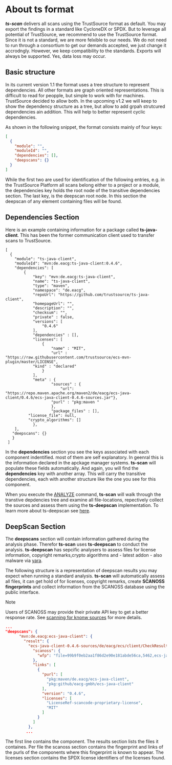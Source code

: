 # About ts format

***ts-scan*** delivers all scans using the TrustSource format as default. You may export the findings in a standard like CycloneDX or SPDX. But to leverage all potential of TrustSource, we recommend to use the TrustSource format. Since it is not a standard, we are more felxible to our needs. We do not need to run through a consortium to get our demands accepted, we just change it accrodngly. However, we keep compatibility to the standards. Exports will always be supported. Yes, data loss may occur.  



## Basic structure

In its current version 1.1 the format uses a tree structure to represent dependencies. All other formats are graph oriented representations. This is difficult to read for peopple, but simple to work with for machines. TrustSource decided to allow both. In the upcoming v1.2 we will keep to show the dependency structure as a tree, but allow to add grpah strutcured dependencies ain addition. This will help to better represent cyclic dependencies. 

As shown in the following snippet, the format consists mainly of four keys:

```json
[
  {
    "module": "",
    "moduleId": "", 
    "dependencies": [],
    "deepscans": {}
  }
]
```

While the first two are used for identification of the following entries, e.g. in the TrustSource Platform all scans belong either to a project or a module, the dependencies key holds the root node of the transitive dependencies section. The last key, is the deepscan root node.  In this section the deepscan of any element containing files will be found.

## Dependencies Section

Here is an example containing information for a package called **ts-java-client**. This has been the former communication client used to transfer scans to TrustSource.

```
[
  {
    "module": "ts-java-client",
    "moduleId": "mvn:de.eacg:ts-java-client:0.4.6", 
    "dependencies": [
    	{
    		"key": "mvn:de.eacg:ts-java-client",
    		"name": "ts-java-client",
    		"type": "maven",
    		"namespace": "de.eacg",
    		"repoUrl": "https://github.com/trustsource/ts-java-client",
    		"homepageUrl": "",
    		"description": "",
    		"checksum": "",
    		"private" : false,
    		"versions": [
    			"0.4.6"
    		],
    		"dependencies" : [],
    		"licenses": [
    			{
    				"name" : "MIT",
    				"url" : "https://raw.githubusercontent.com/trustsource/ecs-mvn-plugin/master/LICENSE",
            "kind" : "declared"
    			}
    		],
    		"meta" : {
					"sources" : {
						"url": "https://repo.maven.apache.org/maven2/de/eacg/ecs-java-client/0.4.6/ecs-java-client-0.4.6-sources.jar"},
					"purl" : "pkg:maven "
					},
					"package_files" : [],
          "license_file": null,
          "crypto_algorithms": []
    		},
    ],
   "deepscans": {}
   }
 ]
```

In the **dependencies** section you see the keys associated with each component indentified. most of them are self explanatory. In geenral this is the information declared in the apckage manager systems. **ts-scan** will populate these fields automatically. And again, you will find the **dependencies** key with another array. This will carry the transitive dependencies, each with another structure like the one you see for this component.  

When you execute the [ANALYZE](/ts-scan/usage#analyze) command, **ts-scan** will walk through the transtive depdencies tree and examine all file-locations, repectively collect the sources and assess them using the **ts-deepscan** implementation. To learn more about ts-deepscan see [here](https://trustsource.github.io/ts-deepscan).

## DeepScan Section 

The **deepscans** section will contain information gathered during the analysis phase. Therefor **ts-scan** uses **ts-deepscan** to conduct the analysis. **ts-deepscan** has sepcific analysers to assess files for license information, copyright remarks,crypto algorithms and - latest addon -  also malware via [yara](https://virustotal.github.io/yara/).

The following structure is a representation of deepscan results you may expect when running a standard analysis. **ts-scan** will automatically assess all files, it can get hold of for licenses, copyright remarks, create **SCANOSS fingerprints** and collect information from the SCANOSS database using the public interface.

> [!Note]
>
> Users of SCANOSS may provide their private API key to get a better response rate. See [scanning for knonw sources](/ts-scan/snippets) for more details. 

```json
...
"deepscans": {
      "mvn:de.eacg:ecs-java-client": {
        "result": {
          "ecs-java-client-0.4.6-sources/de/eacg/ecs/client/CheckResults.java": {
            "scanoss": {
              "wfp": "file=99b9f0eb2aa1f86d2e90e181abde56ca,5462,ecs-java-client-0.4.6-sources/de/eacg/ecs/client/CheckResults.java\n6=477286a0\n8=5e7c835d\n11=c7ac6489,24027ce8\n13=0076dc47\n14=d(...) 2\n225=2676ff36,0fe71b29\n230=f9a7bd23\n234=9660b8f3\n239=9c6be1e7\n"
            },
            "links": [
              {
                "purl": [
                  "pkg:maven/de.eacg/ecs-java-client",
                  "pkg:github/eacg-gmbh/ecs-java-client"
                ],
                "version": "0.4.6",
                "licenses": [
                  "LicenseRef-scancode-proprietary-license",
                  "MIT"
                ]
              }
            ]
          },
         ...
```

The first line contains the component. The results section lists the files it containes. Per file the scanoss section contains the fingerprint and links of the purls of the components where this fingerprint is known to appear. The licenses section contains the SPDX license identifiers of the licenses found.

 
